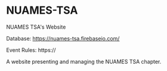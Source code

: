 NUAMES-TSA
==========

NUAMES TSA's Website

Database: https://nuames-tsa.firebaseio.com/

Event Rules: https://

A website presenting and managing the NUAMES TSA chapter.
